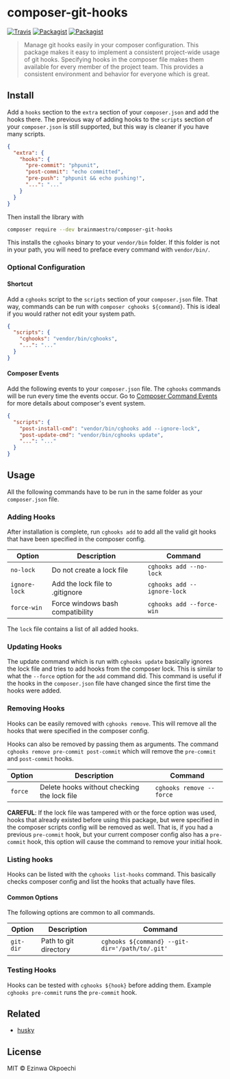 # composer-git-hooks
[![Travis](https://img.shields.io/travis/BrainMaestro/composer-git-hooks.svg?style=flat-square)](https://travis-ci.org/BrainMaestro/composer-git-hooks)
[![Packagist](https://img.shields.io/packagist/v/brainmaestro/composer-git-hooks.svg?style=flat-square)](https://packagist.org/packages/brainmaestro/composer-git-hooks)
[![Packagist](https://img.shields.io/packagist/dt/brainmaestro/composer-git-hooks.svg?style=flat-square)](https://packagist.org/packages/brainmaestro/composer-git-hooks)
> Manage git hooks easily in your composer configuration. This package makes it easy to implement a consistent project-wide usage of git hooks. Specifying hooks in the composer file makes them available for every member of the project team. This provides a consistent environment and behavior for everyone which is great.

## Install

Add a `hooks` section to the `extra` section of your `composer.json` and add the hooks there. The previous way of adding hooks to the `scripts` section of your `composer.json` is still supported, but this way is cleaner if you have many scripts.

```json
{
  "extra": {
    "hooks": {
      "pre-commit": "phpunit",
      "post-commit": "echo committed",
      "pre-push": "phpunit && echo pushing!",
      "...": "..."
    }
  }
}
```

Then install the library with
```sh
composer require --dev brainmaestro/composer-git-hooks
```

This installs the `cghooks` binary to your `vendor/bin` folder. If this folder is not in your path, you will need to preface every command with `vendor/bin/`.

### Optional Configuration

#### Shortcut

Add a `cghooks` script to the `scripts` section of your `composer.json` file. That way, commands can be run with `composer cghooks ${command}`. This is ideal if you would rather not edit your system path.

```json
{
  "scripts": {
    "cghooks": "vendor/bin/cghooks",
    "...": "..."
  }
}
```

#### Composer Events

Add the following events to your `composer.json` file. The `cghooks` commands will be run every time the events occur. Go to [Composer Command Events](https://getcomposer.org/doc/articles/scripts.md#command-events) for more details about composer's event system.

```json
{
  "scripts": {
    "post-install-cmd": "vendor/bin/cghooks add --ignore-lock",
    "post-update-cmd": "vendor/bin/cghooks update",
    "...": "..."
  }
}
```

## Usage

All the following commands have to be run in the same folder as your `composer.json` file.

### Adding Hooks

After installation is complete, run `cghooks add`
to add all the valid git hooks that have been specified in the composer config.

Option | Description | Command
------ | ----------- | -------
`no-lock` | Do not create a lock file | `cghooks add --no-lock`
`ignore-lock` | Add the lock file to .gitignore | `cghooks add --ignore-lock`
`force-win` | Force windows bash compatibility | `cghooks add --force-win`

The `lock` file contains a list of all added hooks.

### Updating Hooks

The update command which is run with `cghooks update` basically ignores the lock file and tries to add hooks from the composer lock. This is similar to what the `--force` option for the `add` command did. This command is useful if the hooks in the `composer.json` file have changed since the first time the hooks were added.

### Removing Hooks

Hooks can be easily removed with `cghooks remove`. This will remove all the hooks that were specified in the composer config.

Hooks can also be removed by passing them as arguments. The command `cghooks remove pre-commit post-commit` which will remove the `pre-commit` and `post-commit` hooks.

Option | Description | Command
------ | ----------- | -------
`force` | Delete hooks without checking the lock file | `cghooks remove --force`

**CAREFUL**: If the lock file was tampered with or the force option was used, hooks that already existed before using this package, but were specified in the composer scripts config will be removed as well. That is, if you had a previous `pre-commit` hook, but your current composer config also has a `pre-commit` hook, this option will cause the command to remove your initial hook.


### Listing hooks

Hooks can be listed with the `cghooks list-hooks` command. This basically checks composer config and list the hooks that actually have files.

#### Common Options

The following options are common to all commands.

Option | Description | Command
------ | ----------- | -------
`git-dir` | Path to git directory | `cghooks ${command} --git-dir='/path/to/.git'`

### Testing Hooks

Hooks can be tested with `cghooks ${hook}` before adding them. Example `cghooks pre-commit` runs the `pre-commit` hook.

## Related
- [husky](https://github.com/typicode/husky)


## License
MIT © Ezinwa Okpoechi
